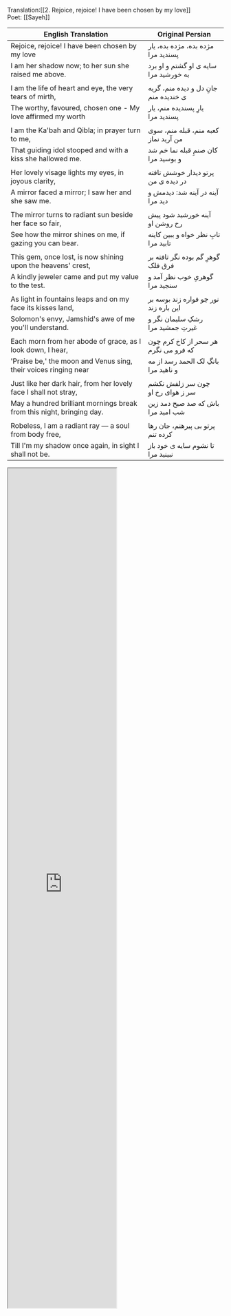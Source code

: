
Translation:[[2. Rejoice, rejoice! I have been chosen by my love]]  
Poet: [[Sayeh]] 

| English Translation                                                                 | Original Persian                                       |
| ----------------------------------------------------------------------------------- | -------------------------------------------------------------- |
| Rejoice, rejoice! I have been chosen by my love                                     | مژده بده، مژده بده، یار پسندید مرا                           |
| I am her shadow now; to her sun she raised me above.                                | سایه ی او گشتم و او برد به خورشید مرا                         |
|                                                                                     |                                                                |
| I am the life of heart and eye, the very tears of mirth,                            | جانِ دل و دیده منم، گریه ی خندیده منم                         |
| The worthy, favoured, chosen one - My love affirmed my worth                        | یارِ پسندیده منم، یار پسندید مرا                              |
|                                                                                     |                                                                |
| I am the Ka'bah and Qibla; in prayer turn to me,                                    | کعبه منم، قبله منم، سوی من آرید نماز                          |
| That guiding idol stooped and with a kiss she hallowed me.                          | کان صنمِ قبله نما خم شد و بوسید مرا                            |
|                                                                                     |                                                                |
| Her lovely visage lights my eyes, in joyous clarity,                                | پرتو دیدار خوشش تافته در دیده ی من                             |
| A mirror faced a mirror; I saw her and she saw me.                                  | آینه در آینه شد: دیدمش و دید مرا                               |
|                                                                                     |                                                                |
| The mirror turns to radiant sun beside her face so fair,                            | آینه خورشید شود پیش رخ روشن او                                 |
| See how the mirror shines on me, if gazing you can bear.                            | تابِ نظر خواه و ببین کاینه تابید مرا                           |
|                                                                                     |                                                                |
| This gem, once lost, is now shining upon the heavens' crest,                        | گوهرِ گم بوده نگر تافته بر فرق فلک                            |
| A kindly jeweler came and put my value to the test.                                 | گوهریِ خوب نظر آمد و سنجید مرا                                |
|                                                                                     |                                                                |
| As light in fountains leaps and on my face its kisses land,                         | نور چو فواره زند بوسه بر این باره زند                         |
| Solomon's envy, Jamshid's awe of me you'll understand.                              | رشکِ سلیمان نگر و غیرتِ جمشید مرا                             |
|                                                                                     |                                                                |
| Each morn from her abode of grace, as I look down, I hear,                          | هر سحر از کاخ کرم چون که فرو می نگرم                          |
| 'Praise be,' the moon and Venus sing, their voices ringing near                     | بانگِ لک الحمد رسد از مه و ناهید مرا                           |
|                                                                                     |                                                                |
| Just like her dark hair, from her lovely face I shall not stray,                    | چون سر زلفش نکشم سر ز هوای رخ او                              |
| May a hundred brilliant mornings break from this night, bringing day.               | باش که صد صبح دمد زین شب امید مرا                             |
|                                                                                     |                                                                |
| Robeless, I am a radiant ray — a soul from body free,                                | پرتو بی پیرهنم، جان رها کرده تنم                               |
| Till I'm my shadow once again, in sight I shall not be.                             | تا نشوم سایه ی خود باز نبینید مرا                              |

<iframe title="Ayeneh Dar Ayeneh" src="https://www.youtube.com/embed/TVxwpdHEATY?start=85&amp;feature=oembed" height="50" width="75" style="aspect-ratio: 1 / 1; width: 50%; height: 50%;" allowfullscreen="" allow="fullscreen"></iframe>